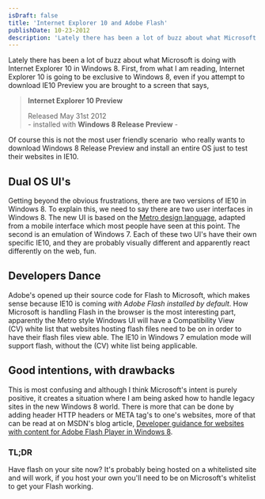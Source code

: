 ```yaml
---
isDraft: false
title: 'Internet Explorer 10 and Adobe Flash'
publishDate: 10-23-2012
description: 'Lately there has been a lot of buzz about what Microsoft is doing with Internet Explorer 10 in Windows 8. '
---
```


<p>Lately there has been a lot of buzz about what Microsoft is doing with Internet Explorer 10 in Windows 8. First, from what I am reading, Internet Explorer 10 is going to be exclusive to Windows 8, even if you attempt to download IE10 Preview you are brought to a screen that says,</p>
<blockquote>
<p><strong>Internet Explorer 10 Preview</strong></p>
<div>Released May 31st 2012</div>
<div>- installed with <strong>Windows 8 Release Preview</strong> -</div>
</blockquote>
<p>Of course this is not the most user friendly scenario  who really wants to download Windows 8 Release Preview and install an entire OS just to test their websites in IE10.</p>
<h2>Dual OS UI's</h2>
<p>Getting beyond the obvious frustrations, there are two versions of IE10 in Windows 8. To explain this, we need to say there are two user interfaces in Windows 8. The new UI is based on the <a title="Wikipedia Article on Metro (design language)" href="https://en.wikipedia.org/wiki/Metro_(design_language)" target="_blank" aria-label="Opens in a new tab">Metro design language</a>, adapted from a mobile interface which most people have seen at this point. The second is an emulation of Windows 7. Each of these two UI's have their own specific IE10, and they are probably visually different and apparently react differently on the web, fun.</p>
<h2>Developers Dance</h2>
<p>Adobe's opened up their source code for Flash to Microsoft, which makes sense because IE10 is coming <em>with Adobe Flash installed by default</em>. How Microsoft is handling Flash in the browser is the most interesting part, apparently the Metro style Windows UI will have a Compatibility View (CV) white list that websites hosting flash files need to be on in order to have their flash files view able. The IE10 in Windows 7 emulation mode will support flash, without the (CV) white list being applicable.</p>
<h2>Good intentions, with drawbacks</h2>
<p>This is most confusing and although I think Microsoft's intent is purely positive, it creates a situation where I am being asked how to handle legacy sites in the new Windows 8 world. There is more that can be done by adding header HTTP headers or META tag's to one's websites, more of that can be read at on MSDN's blog article, <a title="MSDN Article for Web Developers and IE10" href="https://msdn.microsoft.com/en-us/library/ie/jj193557%28v=vs.85%29.aspx" target="_blank" aria-label="Opens in a new tab">Developer guidance for websites with content for Adobe Flash Player in Windows 8</a>.</p>
<h3>TL;DR</h3>
<p>Have flash on your site now? It's probably being hosted on a whitelisted site and will work, if you host your own you'll need to be on Microsoft's whitelist to get your Flash working.</p>
